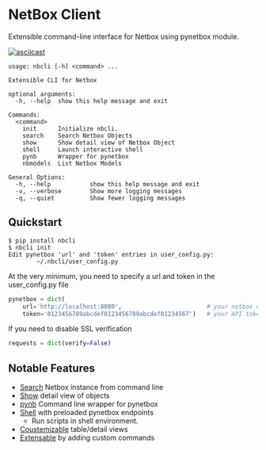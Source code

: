 # NetBox Client

Extensible command-line interface for Netbox using pynetbox module. 

[![asciicast](https://asciinema.org/a/348204.svg)](https://asciinema.org/a/348204)

```
usage: nbcli [-h] <command> ...

Extensible CLI for Netbox

optional arguments:
  -h, --help  show this help message and exit

Commands:
  <command>
    init      Initialize nbcli.
    search    Search Netbox Objects
    show      Show detail view of Netbox Object
    shell     Launch interactive shell
    pynb      Wrapper for pynetbox
    nbmodels  List Netbox Models

General Options:
  -h, --help           show this help message and exit
  -v, --verbose        Show more logging messages
  -q, --quiet          Show fewer logging messages
```

## Quickstart

```
$ pip install nbcli
$ nbcli init
Edit pynetbox 'url' and 'token' entries in user_config.py:
        ~/.nbcli/user_config.py
```

At the very minimum, you need to specify a url and token in the user_config.py file

```python
pynetbox = dict(
    url='http://localhost:8080',                        # your netbox url
    token='0123456789abcdef0123456789abcdef01234567')   # your API token
```

If you need to disable SSL verification

```python
requests = dict(verify=False)
```

## Notable Features

- [Search](https://github.com/ericgeldmacher/nbcli/blob/release/docs/search.md) Netbox instance from command line
- [Show](https://github.com/ericgeldmacher/nbcli/blob/release/docs/show.md) detail view of objects
- [pynb](https://github.com/ericgeldmacher/nbcli/blob/release/docs/pynb.md) Command line wrapper for pynetbox
- [Shell](https://github.com/ericgeldmacher/nbcli/blob/release/docs/shell.md) with preloaded pynetbox endpoints
    - Run scripts in shell environment.
- [Coustemizable](https://github.com/ericgeldmacher/nbcli/blob/release/docs/views.md) table/detail views
- [Extensable](https://github.com/ericgeldmacher/nbcli/blob/release/docs/commands.md) by adding custom commands
